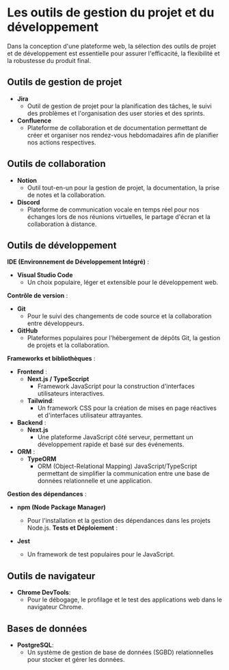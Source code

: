 # Les outils de gestion du projet et du développement

Dans la conception d'une plateforme web, la sélection des outils de projet et de développement est essentielle pour assurer l'efficacité, la flexibilité et la robustesse du produit final.

## Outils de gestion de projet

- **Jira**
  - Outil de gestion de projet pour la planification des tâches, le suivi des problèmes et l'organisation des user stories et des sprints.
- **Confluence**
  - Plateforme de collaboration et de documentation permettant de créer et organiser nos rendez-vous hebdomadaires afin de planifier nos actions respectives.

## Outils de collaboration

- **Notion**
  - Outil tout-en-un pour la gestion de projet, la documentation, la prise de notes et la collaboration.
- **Discord**
  - Plateforme de communication vocale en temps réel pour nos échanges lors de nos réunions virtuelles, le partage d'écran et la collaboration à distance.

## Outils de développement

**IDE (Environnement de Développement Intégré)** :

- **Visual Studio Code**
  - Un choix populaire, léger et extensible pour le développement web.

**Contrôle de version** :

- **Git**
  - Pour le suivi des changements de code source et la collaboration entre développeurs.
- **GitHub**
  - Plateformes populaires pour l'hébergement de dépôts Git, la gestion de projets et la collaboration.

**Frameworks et bibliothèques** :

- **Frontend** :
  - **Next.js / TypeSccript**
    - Framework JavaScript pour la construction d'interfaces utilisateurs interactives.
  - **Tailwind**:
    - Un framework CSS pour la création de mises en page réactives et d'interfaces utilisateur attrayantes.
- **Backend** :
  - **Next.js**
    - Une plateforme JavaScript côté serveur, permettant un développement rapide et basé sur des événements.
- **ORM** :
  - **TypeORM**
    - ORM (Object-Relational Mapping) JavaScript/TypeScript permettant de simplifier la communication entre une base de données relationnelle et une application.

**Gestion des dépendances** :

- **npm (Node Package Manager)**

  - Pour l'installation et la gestion des dépendances dans les projets Node.js.
    **Tests et Déploiement** :

- **Jest**
  - Un framework de test populaires pour le JavaScript.

## Outils de navigateur

- **Chrome DevTools**:
  - Pour le débogage, le profilage et le test des applications web dans le navigateur Chrome.

## Bases de données

- **PostgreSQL**:
  - Un système de gestion de base de données (SGBD) relationnelles pour stocker et gérer les données.